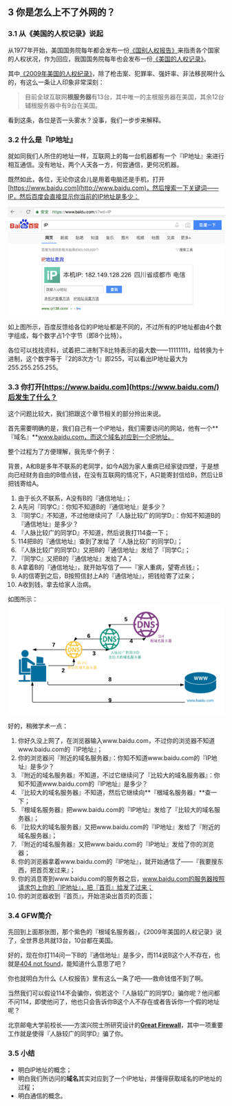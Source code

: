 ## 3 你是怎么上不了外网的？

### 3.1 从《美国的人权记录》说起

从1977年开始，美国国务院每年都会发布一份[《国别人权报告》](https://en.wikipedia.org/wiki/Country_Reports_on_Human_Rights_Practices)来指责各个国家的人权状况，作为回应，我国国务院每年也会发布一份[《美国的人权记录》](https://zh.wikipedia.org/wiki/美国的人权纪录)。

其中[《2009年美国的人权纪录》](http://www.china-embassy.org/chn/xw/t663715.htm)，除了枪击案、犯罪率、强奸率、非法移民啊什么的，有这么一条让人印象非常深刻：

> 目前全球互联网**根服务器**有13台，其中唯一的主根服务器在美国，其余12台辅根服务器中有9台在美国。

看到这条，各位是否一头雾水？没事，我们一步步来解释。

### 3.2 什么是『IP地址』

就如同我们人所住的地址一样，互联网上的每一台机器都有一个『IP地址』来进行相互通信。没有地址，两个人天各一方，何尝通信，更何况机器。

既然如此，各位，无论你这会儿是用着电脑还是手机，打开[https://www.baidu.com](http://www.baidu.com)，然后搜索一下关键词——IP，然后百度会直接显示你当前的IP地址是多少：

![](/assets/ip.png)

如上图所示，百度反馈给各位的IP地址都是不同的，不过所有的IP地址都由4个数字组成，每个数字占1个字节（即8个比特）。

各位可以找找资料，试着把二进制下8比特表示的最大数——11111111，给转换为十进制，这个数字等于『2的8次方-1』即255，可以看出IP地址最大为255.255.255.255。

### 3.3 你打开[https://www.baidu.com](https://www.baidu.com/)后发生了什么？

这个问题比较大，我们把跟这个章节相关的部分拎出来说。

首先需要明确的是，我们自己有一个IP地址，我们需要访问的网站，他有一个**『域名』**www.baidu.com，而这个域名对应到一个IP地址。

整个过程为了方便理解，我先举个例子：

背景，A和B是多年不联系的老同学，如今A因为家人重病已经家徒四壁，于是想向已经财务自由的B借点钱，在没有互联网的情况下，A只能寄封信给B，然后让B把钱寄给A。

1. 由于长久不联系，A没有B的『通信地址』；
2. A先问『同学C』：你知不知道B的『通信地址』是多少？
3. 『同学C』不知道，不过他继续问了『人脉比较广的同学D』：你知不知道B的『通信地址』是多少？
4. 『人脉比较广的同学D』不知道，然后说我打114查一下；
5. 114把B的『通信地址』查到了发给了『人脉比较广的同学D』；
6. 『人脉比较广的同学D』又把B的『通信地址』发给了『同学C』；
7. 『同学C』又把B的『通信地址』发给了A；
8. A拿着B的『通信地址』，就开始写信了——『家人重病，望寄点钱』；
9. A的信寄到之后，B按照信封上A的『通信地址』，把钱给寄了过来；
10. A收到钱，拿去给家人治病。

如图所示：![](/assets/dns3.png)

好的，稍微学术一点：

1. 你好久没上网了，在浏览器输入www.baidu.com，不过你的浏览器不知道www.baidu.com的『IP地址』；
2. 你的浏览器问『附近的域名服务器』：你知不知道www.baidu.com的『IP地址』是多少？
3. 『附近的域名服务器』不知道，不过它继续问了『比较大的域名服务器』：你知不知道www.baidu.com的『IP地址』是多少？
4. 『比较大的域名服务器』不知道，然后它继续向**『根域名服务器』**查一下；
5. 『根域名服务器』把www.baidu.com的『IP地址』发给了『比较大的域名服务器』；
6. 『比较大的域名服务器』又把www.baidu.com的『IP地址』发给了『附近的域名服务器』；
7. 『附近的域名服务器』又把www.baidu.com的『IP地址』发给了你的浏览器；
8. 你的浏览器拿着www.baidu.com的『IP地址』，就开始通信了——『我要搜东西，把首页发过来』；
9. 你的消息寄到www.baidu.com的服务器之后，www.baidu.com的服务器按照请求包上你的『IP地址』，把『首页』给发了过来；
10. 你的浏览器收到『首页』，开始渲染出首页的页面；

### 3.4 GFW简介

先回到上面那张图，那个紫色的『根域名服务器』，《2009年美国的人权记录》说了，全世界总共就13台，10台都在美国。

好的，现在你打114问一下B的『通信地址』是多少，而114说B这个人不存在，也就是[404 not found](https://zh.wikipedia.org/wiki/HTTP_404)，能知道什么意思了吧？

你也就明白为什么《人权报告》里有这么一条了吧——救命钱借不到了啊。

当然我们可以假设114不会骗你，倘若这个『人脉较广的同学D』骗你呢？他问都不问114，即使他问了，他也只会告诉你B这个人不存在或者告诉你一个假的地址呢？

北京邮电大学前校长——方滨兴院士所研究设计的[**Great Firewall**](https://zh.wikipedia.org/wiki/防火长城)，其中一项重要工作就是使得『人脉较广的同学D』骗了你。

### 3.5 小结

* 明白IP地址的概念；
* 明白我们所访问的**域名**其实对应到了一个IP地址，并懂得获取域名的IP地址的过程；
* 明白通信的概念。



